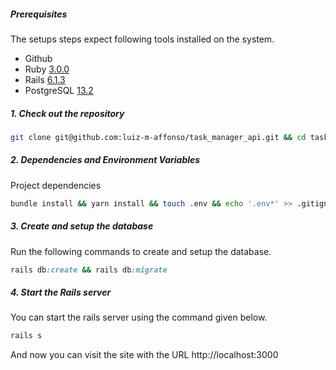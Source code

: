 ##### Prerequisites

The setups steps expect following tools installed on the system.

- Github
- Ruby [3.0.0](https://www.ruby-lang.org/en/downloads/)
- Rails [6.1.3](https://github.com/rails/rails)
- PostgreSQL [13.2](https://www.postgresql.org/download/)

##### 1. Check out the repository

```bash
git clone git@github.com:luiz-m-affonso/task_manager_api.git && cd task_manager_api
```

##### 2. Dependencies and Environment Variables

Project dependencies

```bash
bundle install && yarn install && touch .env && echo '.env*' >> .gitignore # if not already in .gitignore
```

##### 3. Create and setup the database

Run the following commands to create and setup the database.

```ruby
rails db:create && rails db:migrate
```

##### 4. Start the Rails server

You can start the rails server using the command given below.

```ruby
rails s
```

And now you can visit the site with the URL http://localhost:3000
